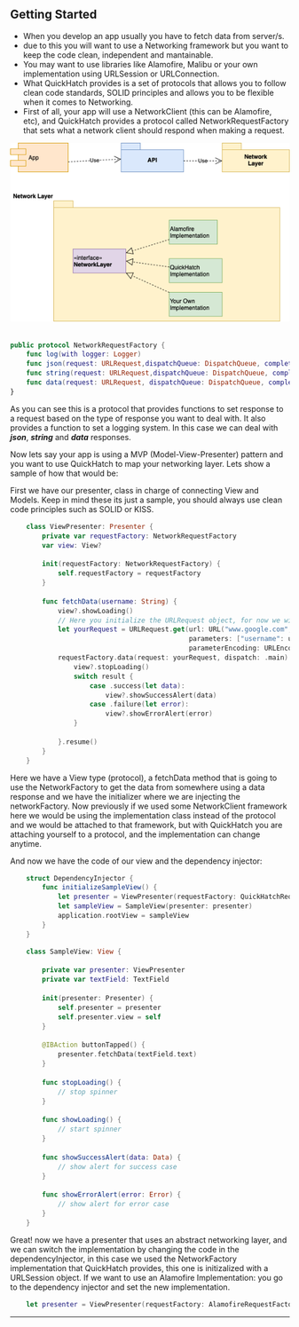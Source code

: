 ## **Getting Started**

- When you develop an app usually you have to fetch data from  server/s.
- due to this you will want to use a Networking framework but you want to keep the code clean, independent and mantainable.
- You may want to use libraries like Alamofire, Malibu or your own implementation using URLSession or URLConnection.
- What QuickHatch provides is a set of protocols that allows you to follow clean code standards, SOLID principles and allows you to be flexible when it comes to Networking.
- First of all, your app will use a NetworkClient (this can be Alamofire, etc), and QuickHatch provides a protocol called NetworkRequestFactory that sets what a network client should respond when making a request.

![](https://github.com/dkoster95/QuickHatchSwift/blob/master/diagram.png)


```swift

public protocol NetworkRequestFactory {
    func log(with logger: Logger) 
    func json(request: URLRequest,dispatchQueue: DispatchQueue, completionHandler completion: @escaping AnyCompletionHandler) -> Request
    func string(request: URLRequest,dispatchQueue: DispatchQueue, completionHandler completion: @escaping StringCompletionHandler) -> Request
    func data(request: URLRequest, dispatchQueue: DispatchQueue, completionHandler completion: @escaping DataCompletionHandler) -> Request
}	
```

As you can see this is a protocol that provides functions to set response to a request based on the type of response you want to deal with.
It also provides a function to set a logging system. In this case we can deal with ***json***, ***string*** and ***data*** responses.

Now lets say your app is using a MVP (Model-View-Presenter) pattern and you want to use QuickHatch to map your networking layer.
Lets show a sample of how that would be:

First we have our presenter, class in charge of connecting View and Models.
Keep in mind these its just a sample, you should always use clean code principles such as SOLID or KISS.


```swift
	class ViewPresenter: Presenter {
		private var requestFactory: NetworkRequestFactory
		var view: View?
		
		init(requestFactory: NetworkRequestFactory) {
			self.requestFactory = requestFactory
		}
		
		func fetchData(username: String) {
			view?.showLoading()
			// Here you initialize the URLRequest object, for now we will use a quickHatch get request
			let yourRequest = URLRequest.get(url: URL("www.google.com",
											 parameters: ["username": username],
											 parameterEncoding: URLEncoding.queryString)
			requestFactory.data(request: yourRequest, dispatch: .main) { result in 
				view?.stopLoading()
				switch result {
					case .success(let data):
						view?.showSuccessAlert(data)
					case .failure(let error):
						view?.showErrorAlert(error)
				}
			
			}.resume()
		}
	}
```
Here we have a View type (protocol), a fetchData method that is going to use the NetworkFactory to get the data from somewhere using a data response and we have the initializer where we are injecting the networkFactory.
Now previously if we used some NetworkClient framework here we would be using the implementation class instead of the protocol and we would be attached to that framework,
but with QuickHatch you are attaching yourself to a protocol, and the implementation can change anytime.

And now we have the code of our view and the dependency injector: 

```swift
	struct DependencyInjector {
		func initializeSampleView() {
			let presenter = ViewPresenter(requestFactory: QuickHatchRequestFactory(urlSession: URLSession.shared)
			let sampleView = SampleView(presenter: presenter)
			application.rootView = sampleView
		}
	}
```

```swift
	class SampleView: View {
	
		private var presenter: ViewPresenter
		private var textField: TextField
		
		init(presenter: Presenter) {
			self.presenter = presenter
			self.presenter.view = self
		}
		
		@IBAction buttonTapped() {
			presenter.fetchData(textField.text)
		}
		
		func stopLoading() {
			// stop spinner 
		}
		
		func showLoading() {
			// start spinner
		}
		
		func showSuccessAlert(data: Data) {
			// show alert for success case 
		}
		
		func showErrorAlert(error: Error) {
			// show alert for error case
		}
	}
```

Great! now we have a presenter that uses an abstract networking layer, and we can switch the implementation by changing the code in the dependencyInjector,
in this case we used the NetworkFactory implementation that QuickHatch provides, this one is initizalized with a URLSession object.
If we want to use an Alamofire Implementation:
you go to the dependency injector and set the new implementation.

```swift
	let presenter = ViewPresenter(requestFactory: AlamofireRequestFactory())
```

---
